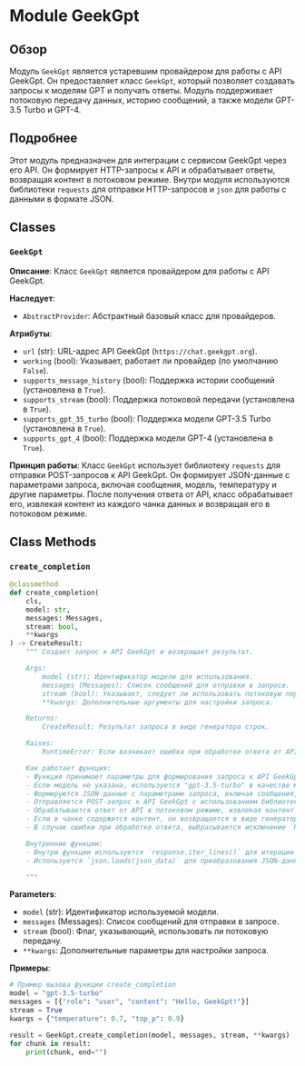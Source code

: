 # Module GeekGpt

## Обзор

Модуль `GeekGpt` является устаревшим провайдером для работы с API GeekGpt. Он предоставляет класс `GeekGpt`, который позволяет создавать запросы к моделям GPT и получать ответы. Модуль поддерживает потоковую передачу данных, историю сообщений, а также модели GPT-3.5 Turbo и GPT-4.

## Подробнее

Этот модуль предназначен для интеграции с сервисом GeekGpt через его API. Он формирует HTTP-запросы к API и обрабатывает ответы, возвращая контент в потоковом режиме. Внутри модуля используются библиотеки `requests` для отправки HTTP-запросов и `json` для работы с данными в формате JSON.

## Classes

### `GeekGpt`

**Описание**: Класс `GeekGpt` является провайдером для работы с API GeekGpt.

**Наследует**:
- `AbstractProvider`: Абстрактный базовый класс для провайдеров.

**Атрибуты**:
- `url` (str): URL-адрес API GeekGpt (`https://chat.geekgpt.org`).
- `working` (bool): Указывает, работает ли провайдер (по умолчанию `False`).
- `supports_message_history` (bool): Поддержка истории сообщений (установлена в `True`).
- `supports_stream` (bool): Поддержка потоковой передачи (установлена в `True`).
- `supports_gpt_35_turbo` (bool): Поддержка модели GPT-3.5 Turbo (установлена в `True`).
- `supports_gpt_4` (bool): Поддержка модели GPT-4 (установлена в `True`).

**Принцип работы**:
Класс `GeekGpt` использует библиотеку `requests` для отправки POST-запросов к API GeekGpt. Он формирует JSON-данные с параметрами запроса, включая сообщения, модель, температуру и другие параметры. После получения ответа от API, класс обрабатывает его, извлекая контент из каждого чанка данных и возвращая его в потоковом режиме.

## Class Methods

### `create_completion`

```python
@classmethod
def create_completion(
    cls,
    model: str,
    messages: Messages,
    stream: bool,
    **kwargs
) -> CreateResult:
    """ Создает запрос к API GeekGpt и возвращает результат.

    Args:
        model (str): Идентификатор модели для использования.
        messages (Messages): Список сообщений для отправки в запросе.
        stream (bool): Указывает, следует ли использовать потоковую передачу данных.
        **kwargs: Дополнительные аргументы для настройки запроса.

    Returns:
        CreateResult: Результат запроса в виде генератора строк.

    Raises:
        RuntimeError: Если возникает ошибка при обработке ответа от API.

    Как работает функция:
    - Функция принимает параметры для формирования запроса к API GeekGpt.
    - Если модель не указана, используется "gpt-3.5-turbo" в качестве модели по умолчанию.
    - Формируются JSON-данные с параметрами запроса, включая сообщения, модель, температуру и другие параметры.
    - Отправляется POST-запрос к API GeekGpt с использованием библиотеки `requests`.
    - Обрабатывается ответ от API в потоковом режиме, извлекая контент из каждого чанка данных.
    - Если в чанке содержится контент, он возвращается в виде генератора строк.
    - В случае ошибки при обработке ответа, выбрасывается исключение `RuntimeError`.

    Внутренние функции:
    - Внутри функции используется `response.iter_lines()` для итерации по строкам ответа от сервера.
    - Используется `json.loads(json_data)` для преобразования JSON-данных в словарь Python.

    """
```

**Parameters**:

- `model` (str): Идентификатор используемой модели.
- `messages` (Messages): Список сообщений для отправки в запросе.
- `stream` (bool): Флаг, указывающий, использовать ли потоковую передачу.
- `**kwargs`: Дополнительные параметры для настройки запроса.

**Примеры**:

```python
# Пример вызова функции create_completion
model = "gpt-3.5-turbo"
messages = [{"role": "user", "content": "Hello, GeekGpt!"}]
stream = True
kwargs = {"temperature": 0.7, "top_p": 0.9}

result = GeekGpt.create_completion(model, messages, stream, **kwargs)
for chunk in result:
    print(chunk, end="")